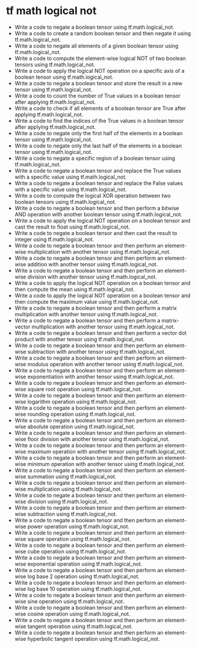 # tf math logical not

- Write a code to negate a boolean tensor using tf.math.logical_not.
- Write a code to create a random boolean tensor and then negate it using tf.math.logical_not.
- Write a code to negate all elements of a given boolean tensor using tf.math.logical_not.
- Write a code to compute the element-wise logical NOT of two boolean tensors using tf.math.logical_not.
- Write a code to apply the logical NOT operation on a specific axis of a boolean tensor using tf.math.logical_not.
- Write a code to negate a boolean tensor and store the result in a new tensor using tf.math.logical_not.
- Write a code to count the number of True values in a boolean tensor after applying tf.math.logical_not.
- Write a code to check if all elements of a boolean tensor are True after applying tf.math.logical_not.
- Write a code to find the indices of the True values in a boolean tensor after applying tf.math.logical_not.
- Write a code to negate only the first half of the elements in a boolean tensor using tf.math.logical_not.
- Write a code to negate only the last half of the elements in a boolean tensor using tf.math.logical_not.
- Write a code to negate a specific region of a boolean tensor using tf.math.logical_not.
- Write a code to negate a boolean tensor and replace the True values with a specific value using tf.math.logical_not.
- Write a code to negate a boolean tensor and replace the False values with a specific value using tf.math.logical_not.
- Write a code to compute the logical XOR operation between two boolean tensors using tf.math.logical_not.
- Write a code to negate a boolean tensor and then perform a bitwise AND operation with another boolean tensor using tf.math.logical_not.
- Write a code to apply the logical NOT operation on a boolean tensor and cast the result to float using tf.math.logical_not.
- Write a code to negate a boolean tensor and then cast the result to integer using tf.math.logical_not.
- Write a code to negate a boolean tensor and then perform an element-wise multiplication with another tensor using tf.math.logical_not.
- Write a code to negate a boolean tensor and then perform an element-wise addition with another tensor using tf.math.logical_not.
- Write a code to negate a boolean tensor and then perform an element-wise division with another tensor using tf.math.logical_not.
- Write a code to apply the logical NOT operation on a boolean tensor and then compute the mean using tf.math.logical_not.
- Write a code to apply the logical NOT operation on a boolean tensor and then compute the maximum value using tf.math.logical_not.
- Write a code to negate a boolean tensor and then perform a matrix multiplication with another tensor using tf.math.logical_not.
- Write a code to negate a boolean tensor and then perform a matrix-vector multiplication with another tensor using tf.math.logical_not.
- Write a code to negate a boolean tensor and then perform a vector dot product with another tensor using tf.math.logical_not.
- Write a code to negate a boolean tensor and then perform an element-wise subtraction with another tensor using tf.math.logical_not.
- Write a code to negate a boolean tensor and then perform an element-wise modulus operation with another tensor using tf.math.logical_not.
- Write a code to negate a boolean tensor and then perform an element-wise exponentiation with another tensor using tf.math.logical_not.
- Write a code to negate a boolean tensor and then perform an element-wise square root operation using tf.math.logical_not.
- Write a code to negate a boolean tensor and then perform an element-wise logarithm operation using tf.math.logical_not.
- Write a code to negate a boolean tensor and then perform an element-wise rounding operation using tf.math.logical_not.
- Write a code to negate a boolean tensor and then perform an element-wise absolute operation using tf.math.logical_not.
- Write a code to negate a boolean tensor and then perform an element-wise floor division with another tensor using tf.math.logical_not.
- Write a code to negate a boolean tensor and then perform an element-wise maximum operation with another tensor using tf.math.logical_not.
- Write a code to negate a boolean tensor and then perform an element-wise minimum operation with another tensor using tf.math.logical_not.
- Write a code to negate a boolean tensor and then perform an element-wise summation using tf.math.logical_not.
- Write a code to negate a boolean tensor and then perform an element-wise multiplication using tf.math.logical_not.
- Write a code to negate a boolean tensor and then perform an element-wise division using tf.math.logical_not.
- Write a code to negate a boolean tensor and then perform an element-wise subtraction using tf.math.logical_not.
- Write a code to negate a boolean tensor and then perform an element-wise power operation using tf.math.logical_not.
- Write a code to negate a boolean tensor and then perform an element-wise square operation using tf.math.logical_not.
- Write a code to negate a boolean tensor and then perform an element-wise cube operation using tf.math.logical_not.
- Write a code to negate a boolean tensor and then perform an element-wise exponential operation using tf.math.logical_not.
- Write a code to negate a boolean tensor and then perform an element-wise log base 2 operation using tf.math.logical_not.
- Write a code to negate a boolean tensor and then perform an element-wise log base 10 operation using tf.math.logical_not.
- Write a code to negate a boolean tensor and then perform an element-wise sine operation using tf.math.logical_not.
- Write a code to negate a boolean tensor and then perform an element-wise cosine operation using tf.math.logical_not.
- Write a code to negate a boolean tensor and then perform an element-wise tangent operation using tf.math.logical_not.
- Write a code to negate a boolean tensor and then perform an element-wise hyperbolic tangent operation using tf.math.logical_not.